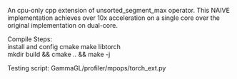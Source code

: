 An cpu-only cpp extension of unsorted_segment_max operator. This NAIVE implementation achieves over 10x acceleration on a single core over the original implementation on dual-core.

Compile Steps:  
install and config cmake make libtorch  
mkdir build && cmake .. && make -j  

Testing script: GammaGL/profiler/mpops/torch_ext.py